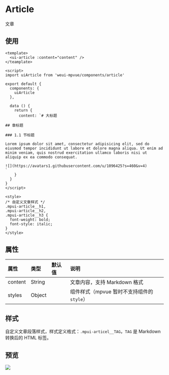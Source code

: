Article
===

文章

## 使用

```vue
<template>
  <ui-article :content="content" />
</teamplate>

<script>
import uiArticle from 'weui-mpvue/components/article'

export default {
  components: {
    uiArticle
  },

  data () {
    return {
      content: `# 大标题

## 章标题

### 1.1 节标题

Lorem ipsum dolor sit amet, consectetur adipisicing elit, sed do eiusmod tempor incididunt ut labore et dolore magna aliqua. Ut enim ad minim veniam, quis nostrud exercitation ullamco laboris nisi ut aliquip ex ea commodo consequat.

![](https://avatars1.githubusercontent.com/u/1096425?s=460&v=4)
`
    }
  }
}
</script>

<style>
/* 自定义文章样式 */
.mpui-article__h1,
.mpui-article__h2,
.mpui-article__h3 {
  font-weight: bold;
  font-style: italic;
}
</style>
```

## 属性

| 属性 | 类型 | 默认值 | 说明 |
| :-- | :-- | :-- | :-- |
| content | String |   | 文章内容，支持 Markdown 格式 |
| styles | Object |   | 组件样式（mpvue 暂时不支持组件的 `style`） |

## 样式

自定义文章段落样式，样式定义格式：`.mpui-articel__TAG`，`TAG` 是 Markdown 转换后的 HTML 标签。

## 预览

![](_images/article.jpg)
